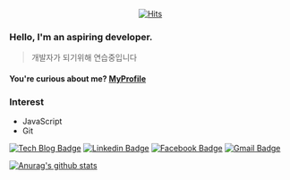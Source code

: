 <div align=center>
  
[![Hits](https://hits.seeyoufarm.com/api/count/incr/badge.svg?url=https%3A%2F%2Fgithub.com%2FNoOuYeap&count_bg=%2379C83D&title_bg=%23555555&icon=&icon_color=%23E7E7E7&title=hits&edge_flat=false)](https://hits.seeyoufarm.com)

</div>    

### Hello, I'm an aspiring developer.
> 개발자가 되기위해 연습중입니다    
>
#### You're curious about me? [MyProfile](https://github.com/NoOuYeap/MyProfile)
### Interest
- JavaScript
- Git

[![Tech Blog Badge](http://img.shields.io/badge/-Tech%20blog-black?style=flat-square&logo=github&link=https://github.com/NoOuYeap)](https://github.com/NoOuYeap)
[![Linkedin Badge](https://img.shields.io/badge/-LinkedIn-blue?style=flat-square&logo=Linkedin&logoColor=white&link=https://www.linkedin.com/in/%EC%9A%B0%EC%97%BD-%EB%85%B8-5936241ba/)](https://www.linkedin.com/in/%EC%9A%B0%EC%97%BD-%EB%85%B8-5936241ba/)
[![Facebook Badge](https://img.shields.io/badge/facebook-1877f2?style=flat-square&logo=facebook&logoColor=white&link=https://www.facebook.com/profile.php?id=100009696542922)](https://www.facebook.com/profile.php?id=100009696542922)
[![Gmail Badge](https://img.shields.io/badge/Gmail-d14836?style=flat-square&logo=Gmail&logoColor=white&link=mailto:smreo307@gamil.com)](mailto:smreo307@gamil.com)

[![Anurag's github stats](https://github-readme-stats.vercel.app/api?username=NoOuYeap&show_icons=true&theme=tokyonight)](https://github.com/anuraghazra/github-readme-stats)



<!--
**NoOuYeap/NoOuYeap** is a ✨ _special_ ✨ repository because its `README.md` (this file) appears on your GitHub profile.

Here are some ideas to get you started:

- 🔭 I’m currently working on ...
- 🌱 I’m currently learning ...
- 👯 I’m looking to collaborate on ...
- 🤔 I’m looking for help with ...
- 💬 Ask me about ...
- 📫 How to reach me: ...
- 😄 Pronouns: ...
- ⚡ Fun fact: ...
-->
